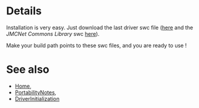 

# Details #

Installation is very easy. Just download the last driver swc file ([here](http://code.google.com/p/jmcnet-full-mongo-flex-driver/downloads/list) and the _JMCNet Commons Library_ swc [here](http://code.google.com/p/jmcnet/downloads/list)).

Make your build path points to these swc files, and you are ready to use !

# See also #

  * [Home](Home.md),
  * [PortabilityNotes](PortabilityNotes.md),
  * [DriverInitialization](DriverInitialization.md)

